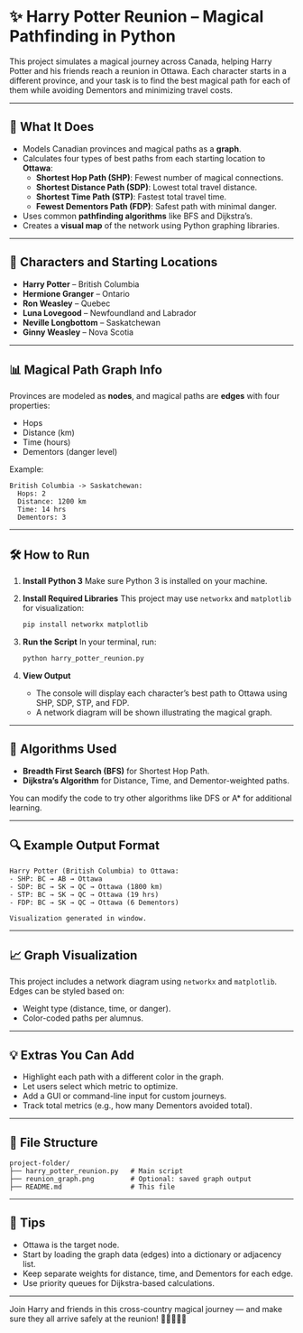 # ✨ Harry Potter Reunion – Magical Pathfinding in Python

This project simulates a magical journey across Canada, helping Harry Potter and his friends reach a reunion in Ottawa. Each character starts in a different province, and your task is to find the best magical path for each of them while avoiding Dementors and minimizing travel costs.

---

## 🧭 What It Does

- Models Canadian provinces and magical paths as a **graph**.
- Calculates four types of best paths from each starting location to **Ottawa**:
  - **Shortest Hop Path (SHP)**: Fewest number of magical connections.
  - **Shortest Distance Path (SDP)**: Lowest total travel distance.
  - **Shortest Time Path (STP)**: Fastest total travel time.
  - **Fewest Dementors Path (FDP)**: Safest path with minimal danger.
- Uses common **pathfinding algorithms** like BFS and Dijkstra’s.
- Creates a **visual map** of the network using Python graphing libraries.

---

## 🧙 Characters and Starting Locations

- **Harry Potter** – British Columbia  
- **Hermione Granger** – Ontario  
- **Ron Weasley** – Quebec  
- **Luna Lovegood** – Newfoundland and Labrador  
- **Neville Longbottom** – Saskatchewan  
- **Ginny Weasley** – Nova Scotia  

---

## 📊 Magical Path Graph Info

Provinces are modeled as **nodes**, and magical paths are **edges** with four properties:
- Hops
- Distance (km)
- Time (hours)
- Dementors (danger level)

Example:
```
British Columbia -> Saskatchewan: 
  Hops: 2
  Distance: 1200 km
  Time: 14 hrs
  Dementors: 3
```

---

## 🛠 How to Run

1. **Install Python 3**
   Make sure Python 3 is installed on your machine.

2. **Install Required Libraries**
   This project may use `networkx` and `matplotlib` for visualization:
   ```bash
   pip install networkx matplotlib
   ```

3. **Run the Script**
   In your terminal, run:
   ```bash
   python harry_potter_reunion.py
   ```

4. **View Output**
   - The console will display each character’s best path to Ottawa using SHP, SDP, STP, and FDP.
   - A network diagram will be shown illustrating the magical graph.

---

## 🧮 Algorithms Used

- **Breadth First Search (BFS)** for Shortest Hop Path.
- **Dijkstra’s Algorithm** for Distance, Time, and Dementor-weighted paths.

You can modify the code to try other algorithms like DFS or A* for additional learning.

---

## 🔍 Example Output Format

```
Harry Potter (British Columbia) to Ottawa:
- SHP: BC → AB → Ottawa
- SDP: BC → SK → QC → Ottawa (1800 km)
- STP: BC → SK → QC → Ottawa (19 hrs)
- FDP: BC → SK → QC → Ottawa (6 Dementors)

Visualization generated in window.
```

---

## 📈 Graph Visualization

This project includes a network diagram using `networkx` and `matplotlib`. Edges can be styled based on:
- Weight type (distance, time, or danger).
- Color-coded paths per alumnus.

---

## 💡 Extras You Can Add

- Highlight each path with a different color in the graph.
- Let users select which metric to optimize.
- Add a GUI or command-line input for custom journeys.
- Track total metrics (e.g., how many Dementors avoided total).

---

## 📁 File Structure

```
project-folder/
├── harry_potter_reunion.py   # Main script
├── reunion_graph.png         # Optional: saved graph output
├── README.md                 # This file
```

---

## 🧠 Tips

- Ottawa is the target node.
- Start by loading the graph data (edges) into a dictionary or adjacency list.
- Keep separate weights for distance, time, and Dementors for each edge.
- Use priority queues for Dijkstra-based calculations.

---

Join Harry and friends in this cross-country magical journey — and make sure they all arrive safely at the reunion! 🧙‍♂️🧙‍♀️📍
